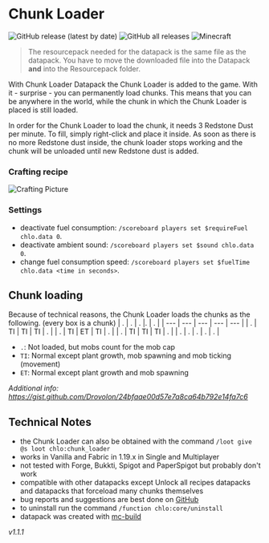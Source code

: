# Chunk Loader

![GitHub release (latest by date)](https://img.shields.io/github/v/release/2mal3/Chunk-Loader?style=flat-square) ![GitHub all releases](https://img.shields.io/github/downloads/2mal3/Chunk-Loader/total?style=flat-square) ![Minecraft](https://img.shields.io/badge/Minecraft-1.19-orange?style=flat-square)

> The resourcepack needed for the datapack is the same file as the datapack. You have to move the downloaded file into the Datapack **and** into the Resourcepack folder.

With Chunk Loader Datapack the Chunk Loader is added to the game. With it - surprise - you can permanently load chunks.
This means that you can be anywhere in the world, while the chunk in which the Chunk Loader is placed is still loaded.

In order for the Chunk Loader to load the chunk, it needs 3 Redstone Dust per minute. To fill, simply right-click and place it inside. As soon as there is no more Redstone dust inside, the chunk loader stops working and the chunk will be unloaded until new Redstone dust is added.

### Crafting recipe

![Crafting Picture](https://github.com/2mal3/Chunk-Loader-Datapack/blob/master/images/crafting.jpg)

### Settings

- deactivate fuel consumption: `/scoreboard players set $requireFuel chlo.data 0`.
- deactivate ambient sound: `/scoreboard players set $sound chlo.data 0`.
- change fuel consumption speed: `/scoreboard players set $fuelTime chlo.data <time in seconds>`.

## Chunk loading

Because of technical reasons, the Chunk Loader loads the chunks as the following. (every box is a chunk)
| .   | .   | .   |.    | .   |
| --- | --- | --- | --- | --- |
| .   | TI  | TI  | TI  | .   |
| .   | TI  | ET  | TI  | .   |
| .   | TI  | TI  | TI  | .   |
| .   | .   | .   | .   | .   |

- `.`: Not loaded, but mobs count for the mob cap
- `TI`: Normal except plant growth, mob spawning and mob ticking (movement)
- `ET`: Normal except plant growth and mob spawning

_Additional info: https://gist.github.com/Drovolon/24bfaae00d57e7a8ca64b792e14fa7c6_

## Technical Notes

- the Chunk Loader can also be obtained with the command `/loot give @s loot chlo:chunk_loader`
- works in Vanilla and Fabric in 1.19.x in Single and Multiplayer
- not tested with Forge, Bukkti, Spigot and PaperSpigot but probably don't work
- compatible with other datapacks except Unlock all recipes datapacks and datapacks that forceload many chunks themselves
- bug reports and suggestions are best done on [GitHub](https://github.com/2mal3/Chunk-Loader-Datapack/issues)
- to uninstall run the command `/function chlo:core/uninstall`
- datapack was created with [mc-build](https://github.com/mc-build/mc-build)

_v1.1.1_
